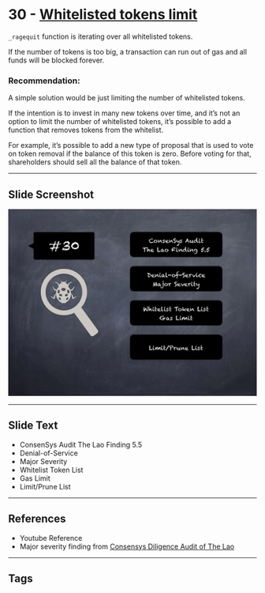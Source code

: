 
# 30 - [Whitelisted tokens limit](./Whitelisted%20tokens%20limit.md)

`_ragequit` function is iterating over all whitelisted tokens. 

If the number of tokens is too big, a transaction can run out of gas and all funds will be blocked forever.

### Recommendation:
A simple solution would be just limiting the number of whitelisted tokens. 

If the intention is to invest in many new tokens over time, and it’s not an option to limit the number of whitelisted tokens, it’s possible to add a function that removes tokens from the whitelist. 

For example, it’s possible to add a new type of proposal that is used to vote on token removal if the balance of this token is zero. Before voting for that, shareholders should sell all the balance of that token.
___
## Slide Screenshot
![030.png](../../images/7.%20Audit%20Findings%20101/030.png)
___
## Slide Text
- ConsenSys Audit The Lao Finding 5.5
- Denial-of-Service
- Major Severity
- Whitelist Token List
- Gas Limit
- Limit/Prune List
___
## References
- Youtube Reference
- Major severity finding from [Consensys Diligence Audit of The Lao](https://consensys.net/diligence/audits/2020/01/the-lao)
___
## Tags
